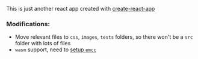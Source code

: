 This is just another react app created with [create-react-app](https://github.com/facebook/create-react-app)

### Modifications:

* Move relevant files to `css`, `images`, `tests` folders, so there won't be a `src` folder with lots of files
* `wasm` support, need to [setup `emcc`](http://kripken.github.io/emscripten-site/docs/getting_started/downloads.html)
